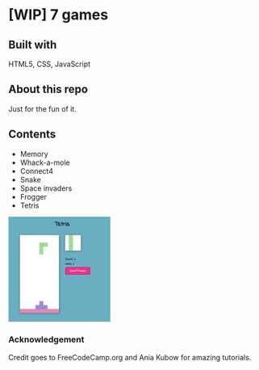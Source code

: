 # [WIP] 7 games

## Built with
HTML5, CSS, JavaScript

## About this repo  
Just for the fun of it.  

## Contents  
* Memory
* Whack-a-mole
* Connect4
* Snake
* Space invaders
* Frogger
* Tetris

<img src="./images/tetris.png" alt="Image of app" width="40%">

### Acknowledgement
Credit goes to FreeCodeCamp.org and Ania Kubow for amazing tutorials.